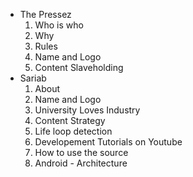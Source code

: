 [//]: # (use dash and space for directory -> -)
[//]: # (use four spaces and a number following by a dot for file ->     1.)

- The Pressez
    1. Who is who
    1. Why
    1. Rules
    1. Name and Logo
    1. Content Slaveholding
- Sariab
    1. About
    1. Name and Logo
    1. University Loves Industry
    1. Content Strategy
    1. Life loop detection
    1. Developement Tutorials on Youtube
    1. How to use the source
    1. Android - Architecture
